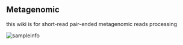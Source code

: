 ## Metagenomic
 this wiki is for short-read pair-ended metagenomic reads processing
 
 ![sampleinfo](https://github.com/manli-zou/rheumatoid-arthritis-disease/blob/master/images/flowchart.png)
 
 
 
 
 



